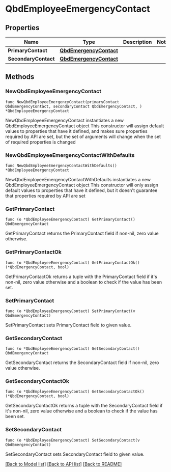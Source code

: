 # QbdEmployeeEmergencyContact

## Properties

Name | Type | Description | Notes
------------ | ------------- | ------------- | -------------
**PrimaryContact** | [**QbdEmergencyContact**](QbdEmergencyContact.md) |  | 
**SecondaryContact** | [**QbdEmergencyContact**](QbdEmergencyContact.md) |  | 

## Methods

### NewQbdEmployeeEmergencyContact

`func NewQbdEmployeeEmergencyContact(primaryContact QbdEmergencyContact, secondaryContact QbdEmergencyContact, ) *QbdEmployeeEmergencyContact`

NewQbdEmployeeEmergencyContact instantiates a new QbdEmployeeEmergencyContact object
This constructor will assign default values to properties that have it defined,
and makes sure properties required by API are set, but the set of arguments
will change when the set of required properties is changed

### NewQbdEmployeeEmergencyContactWithDefaults

`func NewQbdEmployeeEmergencyContactWithDefaults() *QbdEmployeeEmergencyContact`

NewQbdEmployeeEmergencyContactWithDefaults instantiates a new QbdEmployeeEmergencyContact object
This constructor will only assign default values to properties that have it defined,
but it doesn't guarantee that properties required by API are set

### GetPrimaryContact

`func (o *QbdEmployeeEmergencyContact) GetPrimaryContact() QbdEmergencyContact`

GetPrimaryContact returns the PrimaryContact field if non-nil, zero value otherwise.

### GetPrimaryContactOk

`func (o *QbdEmployeeEmergencyContact) GetPrimaryContactOk() (*QbdEmergencyContact, bool)`

GetPrimaryContactOk returns a tuple with the PrimaryContact field if it's non-nil, zero value otherwise
and a boolean to check if the value has been set.

### SetPrimaryContact

`func (o *QbdEmployeeEmergencyContact) SetPrimaryContact(v QbdEmergencyContact)`

SetPrimaryContact sets PrimaryContact field to given value.


### GetSecondaryContact

`func (o *QbdEmployeeEmergencyContact) GetSecondaryContact() QbdEmergencyContact`

GetSecondaryContact returns the SecondaryContact field if non-nil, zero value otherwise.

### GetSecondaryContactOk

`func (o *QbdEmployeeEmergencyContact) GetSecondaryContactOk() (*QbdEmergencyContact, bool)`

GetSecondaryContactOk returns a tuple with the SecondaryContact field if it's non-nil, zero value otherwise
and a boolean to check if the value has been set.

### SetSecondaryContact

`func (o *QbdEmployeeEmergencyContact) SetSecondaryContact(v QbdEmergencyContact)`

SetSecondaryContact sets SecondaryContact field to given value.



[[Back to Model list]](../README.md#documentation-for-models) [[Back to API list]](../README.md#documentation-for-api-endpoints) [[Back to README]](../README.md)


